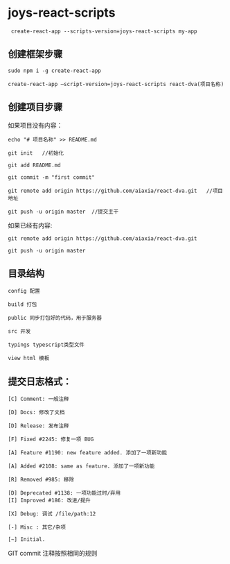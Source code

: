 # joys-react-scripts

```
 create-react-app --scripts-version=joys-react-scripts my-app
```
## 创建框架步骤
    sudo npm i -g create-react-app
 
    create-react-app —script-version=joys-react-scripts react-dva(项目名称)

## 创建项目步骤
如果项目没有内容：


    echo "# 项目名称" >> README.md

    git init   //初始化

    git add README.md

    git commit -m "first commit"

    git remote add origin https://github.com/aiaxia/react-dva.git   //项目地址

    git push -u origin master  //提交主干

    

如果已经有内容:


    git remote add origin https://github.com/aiaxia/react-dva.git

    git push -u origin master

## 目录结构

    config 配置

    build 打包

    public 同步打包好的代码，用于服务器

    src 开发

    typings typescript类型文件

    view html 模板

## 提交日志格式：

    [C] Comment: 一般注释

    [D] Docs: 修改了文档

    [D] Release: 发布注释

    [F] Fixed #2245: 修复一项 BUG

    [A] Feature #1190: new feature added. 添加了一项新功能

    [A] Added #2108: same as feature. 添加了一项新功能

    [R] Removed #985: 移除

    [D] Deprecated #1138: 一项功能过时/弃用
    [I] Improved #186: 改进/提升

    [X] Debug: 调试 /file/path:12

    [-] Misc : 其它/杂项

    [~] Initial.

GIT commit 注释按照相同的规则
